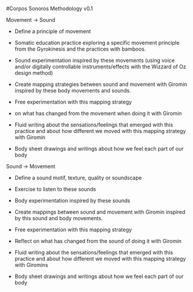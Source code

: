#Corpos Sonoros Methodology v0.1

Movement -> Sound 

- Define a principle of movement

- Somatic education practice exploring a specific movement principle from the Gyrokinesis and the practices with bamboos.

- Sound experimentation inspired by these movements (using voice and/or digitally controllable instruments/effects with the Wizzard of Oz design method)

- Create mapping strategies between sound and movement with Giromin inspired by these body movements and sounds.

- Free experimentation with this mapping strategy

-  on what has changed from the movement when doing it with Giromin

- Fluid writing about the sensations/feelings that emerged with this practice and about how different we moved with this mapping strategy with Giromin

- Body sheet drawings and writings about how we feel each part of our body

Sound -> Movement

- Define a sound motif, texture, quality or soundscape

- Exercise to listen to these sounds

- Body experimentation inspired by these sounds

- Create mappings between sound and movement with Giromin inspired by this sound and body movements.

- Free experimentation with this mapping strategy

- Reflect on what has changed from the sound of doing it with Giromin

- Fluid writing about the sensations/feelings that emerged with this practice and about how different we moved with this mapping strategy with Giromins

- Body sheet drawings and writings about how we feel each part of our body